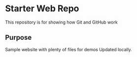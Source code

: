 # Starter Web Repo

This repository is for showing how Git and GitHub work

## Purpose

Sample website with plenty of files for demos
Updated locally.
